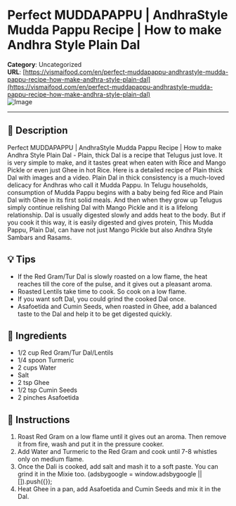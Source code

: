 # Perfect MUDDAPAPPU | AndhraStyle Mudda Pappu Recipe | How to make Andhra Style Plain Dal

**Category**: Uncategorized  
**URL**: [https://vismaifood.com/en/perfect-muddapappu-andhrastyle-mudda-pappu-recipe-how-make-andhra-style-plain-dal](https://vismaifood.com/en/perfect-muddapappu-andhrastyle-mudda-pappu-recipe-how-make-andhra-style-plain-dal)  
![Image](https://vismaifood.com/storage/app/uploads/public/bba/21f/247/thumb__1200_0_0_0_auto.jpg)

---

## 📝 Description
Perfect MUDDAPAPPU | AndhraStyle Mudda Pappu Recipe | How to make Andhra Style Plain Dal - Plain, thick Dal is a recipe that Telugus just love. It is very simple to make, and it tastes great when eaten with Rice and Mango Pickle or even just Ghee in hot Rice. Here is a detailed recipe of Plain thick Dal with images and a video. Plain Dal in thick consistency is a much-loved delicacy for Andhras who call it Mudda Pappu. In Telugu households, consumption of Mudda Pappu begins with a baby being fed Rice and Plain Dal with Ghee in its first solid meals. And then when they grow up Telugus simply continue relishing Dal with Mango Pickle and it is a lifelong relationship. Dal is usually digested slowly and adds heat to the body. But if you cook it this way, it is easily digested and gives protein, This Mudda Pappu, Plain Dal, can have not just Mango Pickle but also Andhra Style Sambars and Rasams.

## 💡 Tips
- If the Red Gram/Tur Dal is slowly roasted on a low flame, the heat reaches till the core of the pulse, and it gives out a pleasant aroma.
- Roasted Lentils take time to cook. So cook on a low flame.
- If you want soft Dal, you could grind the cooked Dal once.
- Asafoetida and Cumin Seeds, when roasted in Ghee, add a balanced taste to the Dal and help it to be get digested quickly.

## 🧂 Ingredients
- 1/2 cup Red Gram/Tur Dal/Lentils
- 1/4 spoon Turmeric
- 2 cups Water
- Salt
- 2 tsp Ghee
- 1/2 tsp Cumin Seeds
- 2 pinches Asafoetida

## 🍳 Instructions
1. Roast Red Gram on a low flame until it gives out an aroma. Then remove it from fire, wash and put it in the pressure cooker.
2. Add Water and Turmeric to the Red Gram and cook until 7-8 whistles only on medium flame.
3. Once the Dali is cooked, add salt and mash it to a soft paste. You can grind it in the Mixie too. (adsbygoogle = window.adsbygoogle || []).push({});
4. Heat Ghee in a pan, add Asafoetida and Cumin Seeds and mix it in the Dal.


